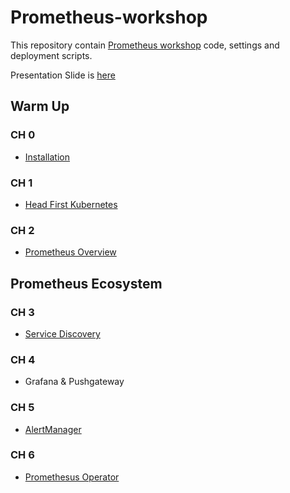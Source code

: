 # Prometheus-workshop

This repository contain [Prometheus workshop][1] code, settings and deployment scripts. 

Presentation Slide is [here][2]

[1]: https://devops.kktix.cc/events/prometheus-workshop "Workshop link"
[2]: https://docs.google.com/presentation/d/1nbqa-mDEFM3OM-BlT6D7en5sS44wlHyECH_QAxOS46Q


## Warm Up

### CH 0 
- [Installation](install/README.md)

### CH 1 
- [Head First Kubernetes](head-first-kubernetes/README.md)

### CH 2
- [Prometheus Overview](prometheus-overview/README.md)

## Prometheus Ecosystem 

### CH 3 
- [Service Discovery](service-discovery/README.md)

### CH 4
- Grafana & Pushgateway

### CH 5 
- [AlertManager](alertmanager/README.md)

### CH 6 
- [Promethesus Operator](prometheus-operator/README.md)
